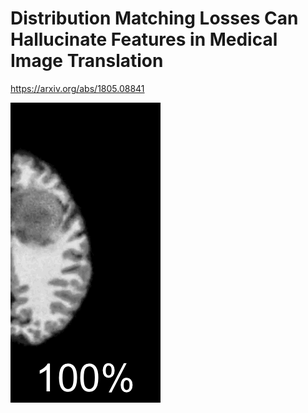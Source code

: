 # Distribution Matching Losses Can Hallucinate Features in Medical Image Translation

https://arxiv.org/abs/1805.08841


![](figures/tumor-removal.gif)
